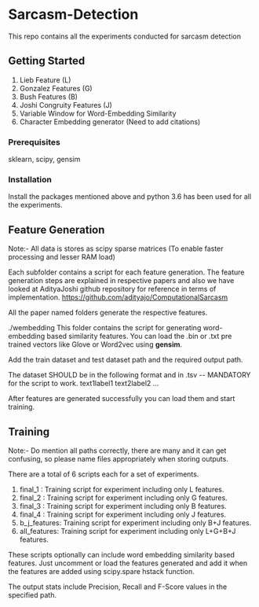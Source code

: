 # Sarcasm-Detection
This repo contains all the experiments conducted for sarcasm detection

## Getting Started
1. Lieb Feature (L)
2. Gonzalez Features (G)
3. Bush Features (B)
4. Joshi Congruity Features (J)
5. Variable Window for Word-Embedding Similarity
6. Character Embedding generator
(Need to add citations)

### Prerequisites
sklearn, scipy, gensim

### Installation
Install the packages mentioned above and python 3.6 has been used for all the experiments.

## Feature Generation
Note:- All data is stores as scipy sparse matrices (To enable faster processing and lesser RAM load)

Each subfolder contains a script for each feature generation.
The feature generation steps are explained in respective papers and also we have looked at AdityaJoshi
github repository for reference in terms of implementation. https://github.com/adityajo/ComputationalSarcasm

All the paper named folders generate the respective features.

./wembedding
This folder contains the script for generating word-embedding based similarity features.
You can load the .bin or .txt pre trained vectors like Glove or Word2vec using **gensim**.


Add the train dataset and test dataset path and the required output path.

The dataset SHOULD be in the following format and in .tsv -- MANDATORY for the script to work.
text1<tab>label1
text2<tab>label2
...

After features are generated successfully you can load them and start training.

## Training
Note:- Do mention all paths correctly, there are many and it can get confusing, so please name files appropriately
when storing outputs.

There are a total of 6 scripts each for a set of experiments.
1. final_1 : Training script for experiment including only L features. 
2. final_2 : Training script for experiment including only G features.
3. final_3 : Training script for experiment including only B features.
4. final_4 : Training script for experiment including only J features.
5. b_j_features: Training script for experiment including only B+J features.
6. all_features: Training script for experiment including only L+G+B+J features.

These scripts optionally can include word embedding similarity based features. Just uncomment or load the 
features generated and add it when the features are added using scipy.spare hstack function.

The output stats include Precision, Recall and F-Score values in the specified path.
